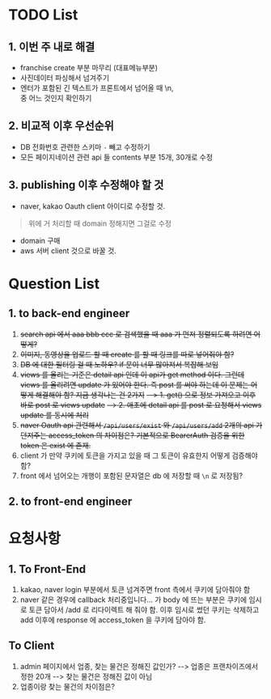 # TODO List

## 1. 이번 주 내로 해결

* franchise create 부분 마무리 (대표메뉴부분)
* 사진데이터 파싱해서 넘겨주기
* 엔터가 포함된 긴 텍스트가 프론트에서 넘어올 때 \n, </br> 중 어느 것인지 확인하기

## 2. 비교적 이후 우선순위

* DB 전화번호 관련한 스키마 `-` 빼고 수정하기
* 모든 페이지네이션 관련 api 들 contents 부분 15개, 30개로 수정

## 3. publishing 이후 수정해야 할 것

* naver, kakao Oauth client 아이디로 수정할 것.
 > 위에 거 처리할 때 domain 정해지면 그걸로 수정

* domain 구매
* aws 서버 client 것으로 바꿀 것.

# Question List

## 1. to back-end engineer

1. ~~search api 에서 aaa bbb ccc 로 검색했을 때 aaa 가 먼저 정렬되도록 하려면 어떻게?~~
2. ~~이미지, 동영상을 업로드 할 때 create 를 할 때 링크를 따로 넣어줘야 함?~~
3. ~~DB 에 대한 필터링 걸 때 노하우? if 문이 너무 많아져서 복잡해 보임~~
4. ~~views 를 올리는 기준은 detail api 인데 이 api가 get method 이다. 그런데 views 를 올리려면 update 가 있어야 한다. 즉 post 를 써야 하는데 이 문제는 어떻게 해결해야 함? 지금 생각나는 건 2가지~~
~~--> 1. get() 으로 정보 가져오고 이후 바로 post 로 views update~~
~~--> 2. 애초에 detail api 를 post 로 요청해서 views update 를 동시에 처리~~
5. ~~naver Oauth api 관련해서 `/api/users/exist` 와 `/api/users/add` 2개의 api 가 던져주는 access_token 의 차이점은? 기본적으로 BearerAuth 검증을 위한 token 은 exist 에 존재.~~
6. client 가 만약 쿠키에 토큰을 가지고 있을 때 그 토큰이 유효한지 어떻게 검증해야 함?
7. front 에서 넘어오는 개행이 포함된 문자열은 db 에 저장할 때 `\n` 로 저장됨?

## 2. to front-end engineer

# 요청사항

## 1. To Front-End

1. kakao, naver login 부분에서 토큰 넘겨주면 front 측에서 쿠키에 담아줘야 함
2. naver 같은 경우에 callback 처리중입니다... 가 body 에 뜨는 부분은 쿠키에 임시로 토큰 담아서 /add 로 리다이렉트 해 줘야 함. 이후 임시로 썼던 쿠키는 삭제하고 add 이후에 response 에 access_token 을 쿠키에 담아야 함.

## To Client

1. admin 페이지에서 업종, 찾는 물건은 정해진 값인가?
    --> 업종은 프랜차이즈에서 정한 20개
    --> 찾는 물건은 정해진 값이 아님
2. 업종이랑 찾는 물건의 차이점은?
